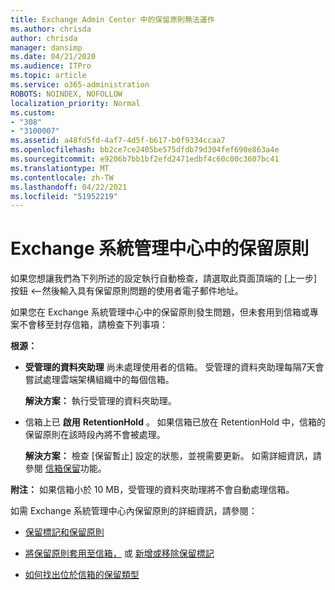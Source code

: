 ```yaml
---
title: Exchange Admin Center 中的保留原則無法運作
ms.author: chrisda
author: chrisda
manager: dansimp
ms.date: 04/21/2020
ms.audience: ITPro
ms.topic: article
ms.service: o365-administration
ROBOTS: NOINDEX, NOFOLLOW
localization_priority: Normal
ms.custom:
- "308"
- "3100007"
ms.assetid: a48fd5fd-4af7-4d5f-b617-b0f9334ccaa7
ms.openlocfilehash: bb2ce7ce2405be575dfdb79d304fef690e863a4e
ms.sourcegitcommit: e9206b7bb1bf2efd2471edbf4c60c00c3607bc41
ms.translationtype: MT
ms.contentlocale: zh-TW
ms.lasthandoff: 04/22/2021
ms.locfileid: "51952219"
---
```

# <a name="retention-policies-in-exchange-admin-center"></a>Exchange 系統管理中心中的保留原則

如果您想讓我們為下列所述的設定執行自動檢查，請選取此頁面頂端的 [上一步] 按鈕 <--然後輸入具有保留原則問題的使用者電子郵件地址。

如果您在 Exchange 系統管理中心中的保留原則發生問題，但未套用到信箱或專案不會移至封存信箱，請檢查下列事項：

**根源：**

- **受管理的資料夾助理** 尚未處理使用者的信箱。 受管理的資料夾助理每隔7天會嘗試處理雲端架構組織中的每個信箱。

  **解決方案：** 執行受管理的資料夾助理。

- 信箱上已 **啟用** **RetentionHold** 。 如果信箱已放在 RetentionHold 中，信箱的保留原則在該時段內將不會被處理。

  **解決方案：** 檢查 [保留暫止] 設定的狀態，並視需要更新。 如需詳細資訊，請參閱 [信箱保留](https://docs.microsoft.com/exchange/security-and-compliance/messaging-records-management/mailbox-retention-hold)功能。
 
**附注：** 如果信箱小於 10 MB，受管理的資料夾助理將不會自動處理信箱。
 
如需 Exchange 系統管理中心內保留原則的詳細資訊，請參閱：

- [保留標記和保留原則](https://docs.microsoft.com/exchange/security-and-compliance/messaging-records-management/retention-tags-and-policies)

- [將保留原則套用至信箱，](https://docs.microsoft.com/exchange/security-and-compliance/messaging-records-management/apply-retention-policy) 或 [新增或移除保留標記](https://docs.microsoft.com/exchange/security-and-compliance/messaging-records-management/add-or-remove-retention-tags)

- [如何找出位於信箱的保留類型](https://docs.microsoft.com/microsoft-365/compliance/identify-a-hold-on-an-exchange-online-mailbox)
